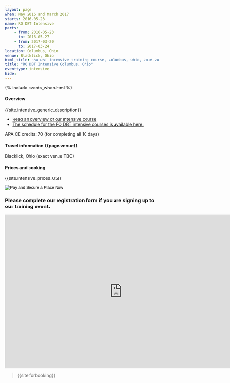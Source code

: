 ```yaml
---
layout: page
when: May 2016 and March 2017
starts: 2016-05-23
name: RO DBT Intensive
parts:
    - from: 2016-05-23
      to: 2016-05-27
    - from: 2017-03-20
      to: 2017-03-24
location: Columbus, Ohio
venue: Blacklick, Ohio
html_title: "RO DBT intensive training course, Colunbus, Ohio, 2016-2017"
title: "RO DBT Intensive Columbus, Ohio"
eventtype: intensive
hide:
---
```



{% include events_when.html %}


#### Overview

{{site.intensive_generic_description}}

- [Read an overview of our intensive course](/training/intensive.html)
- [The schedule for the RO DBT intensive courses is available here.](/training/intensive/timetable.html)

APA CE credits: 70 (for completing all 10 days)

#### Travel information {{page.venue}}
Blacklick, Ohio (exact venue TBC)

#### Prices and booking
{{site.intensive_prices_US}}

<form action="http://ww8.aitsafe.com/cf/add.cfm" method="post">
<input type="hidden" name="userid" value="A5341507">
<input type="hidden" name="product" value="RO-DBT Intensive Training Columbus, May 2016">
<input type="hidden" name="price" value="3100">
<input type="hidden" name="return" value="http://www.radicallyopen.net/">
<input type="image" src="http://dabuttonfactory.com/button.png?t=Pay+and+Secure+a+Place+Now&f=Open+Sans&ts=18&tc=003365&hp=25&vp=10&c=round&bgt=gradient&bgc=fee1a9&ebgc=ff8d1c&be=1&bs=1&bc=ff8d1c" height="ButtonMaker0.Panel4.viewstack2.Form37.FormItem58.HBox59.imgHeight" width="ButtonMaker0.Panel4.viewstack2.Form37.FormItem58.HBox59.imgWidth" Alt="Pay and Secure a Place Now">
</form>

### Please complete our registration form if you are signing up to our training event:
<iframe src="https://docs.google.com/forms/d/11KzewXTF3O4XYkrUg7TaSNpYjLR9Uoi2bMMndjVlE-A/viewform?embedded=true" width="760" height="500" frameborder="0" marginheight="0" marginwidth="0">Loading...</iframe>

> {{site.forbooking}}



